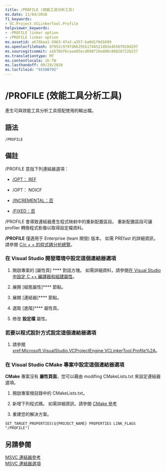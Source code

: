 ```yaml
---
title: /PROFILE (效能工具分析工具)
ms.date: 11/04/2016
f1_keywords:
- VC.Project.VCLinkerTool.Profile
helpviewer_keywords:
- -PROFILE linker option
- /PROFILE linker option
ms.assetid: e676baa1-5063-47a3-a357-ba0d1f0d1699
ms.openlocfilehash: 07952c979fd66291b1744521d83e4556f010d297
ms.sourcegitcommit: a1676bf6caae05ecd698f26ed80c08828722b237
ms.translationtype: MT
ms.contentlocale: zh-TW
ms.lasthandoff: 09/29/2020
ms.locfileid: "91500792"
---
```

# <a name="profile-performance-tools-profiler"></a>/PROFILE (效能工具分析工具)

產生可與效能工具分析工具搭配使用的輸出檔。

## <a name="syntax"></a>語法

```
/PROFILE
```

## <a name="remarks"></a>備註

/PROFILE 意指下列連結器選項：

- [/OPT： REF](opt-optimizations.md)

- /OPT： NOICF

- [/INCREMENTAL：否](incremental-link-incrementally.md)

- [/FIXED：否](fixed-fixed-base-address.md)

/PROFILE 會導致連結器產生程式映射中的重新配置區段。  重新配置區段可讓 profiler 轉換程式影像以取得設定檔資料。

**/PROFILE** 僅適用于 Enterprise (team 開發) 版本。  如需 PREfast 的詳細資訊，請參閱 [C/c + + 的程式碼分析總覽](../../code-quality/code-analysis-for-c-cpp-overview.md)。

### <a name="to-set-this-linker-option-in-the-visual-studio-development-environment"></a>在 Visual Studio 開發環境中設定這個連結器選項

1. 開啟專案的 [屬性頁] **** 對話方塊。 如需詳細資料，請參閱[在 Visual Studio 中設定 C ++ 編譯器和組建屬性](../working-with-project-properties.md)。

1. 展開 [組態屬性]**** 節點。

1. 展開 [連結器]**** 節點。

1. 選取 [進階]**** 屬性頁。

1. 修改 **設定檔** 屬性。

### <a name="to-set-this-linker-option-programmatically"></a>若要以程式設計方式設定這個連結器選項

1. 請參閱 <xref:Microsoft.VisualStudio.VCProjectEngine.VCLinkerTool.Profile%2A>。

### <a name="to-set-this-linker-option-within-visual-studio-cmake-project"></a>在 Visual Studio CMake 專案中設定這個連結器選項

**CMake** 專案沒有 **屬性頁面**，您可以藉由 modifing CMakeLists.txt 來設定連結器選項。

1. 開啟專案根目錄中的 CMakeLists.txt。

1. 新增下列程式碼。 如需詳細資訊，請參閱 [CMake 參考](https://cmake.org/cmake/help/v3.0/command/set_target_properties.html)

1. 重建您的解決方案。

```
SET_TARGET_PROPERTIES(${PROJECT_NAME} PROPERTIES LINK_FLAGS "/PROFILE")
```

## <a name="see-also"></a>另請參閱

[MSVC 連結器參考](linking.md)<br/>
[MSVC 連結器選項](linker-options.md)
